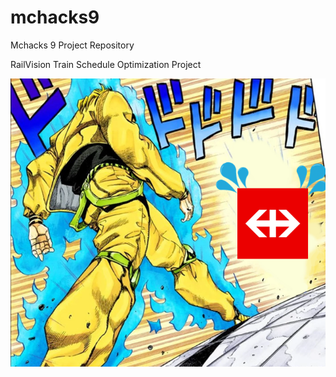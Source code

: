 # mchacks9
Mchacks 9 Project Repository

RailVision  Train Schedule Optimization Project

![Dio v. SBB](https://github.com/aosakwe/mchacks9/blob/main/SBB_DIO.png)
